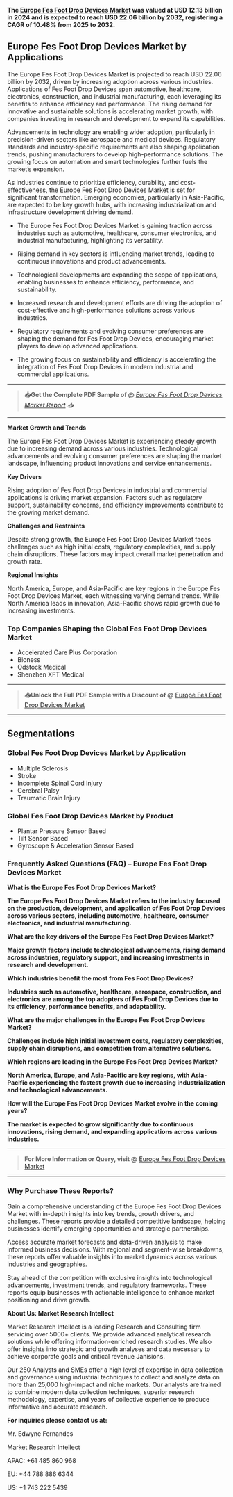 <p><strong>The <a href="https://www.marketresearchintellect.com/download-sample/?rid=561752&amp;utm_source=Pulse-April-Europe&amp;utm_medium=852">Europe Fes Foot Drop Devices Market</a> was valued at USD 12.13 billion in 2024 and is expected to reach USD 22.06 billion by 2032, registering a CAGR of 10.48% from 2025 to 2032.</strong></p><h2>Europe Fes Foot Drop Devices Market by Applications&nbsp;</h2><p><p>The Europe Fes Foot Drop Devices Market is projected to reach USD 22.06 billion by 2032, driven by increasing adoption across various industries. Applications of Fes Foot Drop Devices span automotive, healthcare, electronics, construction, and industrial manufacturing, each leveraging its benefits to enhance efficiency and performance. The rising demand for innovative and sustainable solutions is accelerating market growth, with companies investing in research and development to expand its capabilities.</p><p>Advancements in technology are enabling wider adoption, particularly in precision-driven sectors like aerospace and medical devices. Regulatory standards and industry-specific requirements are also shaping application trends, pushing manufacturers to develop high-performance solutions. The growing focus on automation and smart technologies further fuels the market&rsquo;s expansion.</p><p>As industries continue to prioritize efficiency, durability, and cost-effectiveness, the Europe Fes Foot Drop Devices Market is set for significant transformation. Emerging economies, particularly in Asia-Pacific, are expected to be key growth hubs, with increasing industrialization and infrastructure development driving demand.</p></p><ul><li><p>The Europe Fes Foot Drop Devices Market is gaining traction across industries such as automotive, healthcare, consumer electronics, and industrial manufacturing, highlighting its versatility.</p></li><li><p>Rising demand in key sectors is influencing market trends, leading to continuous innovations and product advancements.</p></li><li><p>Technological developments are expanding the scope of applications, enabling businesses to enhance efficiency, performance, and sustainability.</p></li><li><p>Increased research and development efforts are driving the adoption of cost-effective and high-performance solutions across various industries.</p></li><li><p>Regulatory requirements and evolving consumer preferences are shaping the demand for Fes Foot Drop Devices, encouraging market players to develop advanced applications.</p></li><li><p>The growing focus on sustainability and efficiency is accelerating the integration of Fes Foot Drop Devices in modern industrial and commercial applications.</p></li></ul><hr /><blockquote><p><strong><span class="font-[700]">📥Get the Complete PDF Sample of @ </span></strong><em><span class="font-[700]"><a href="https://www.marketresearchintellect.com/download-sample/?rid=561752&amp;utm_source=Pulse-April-Europe&amp;utm_medium=852" target="_blank" data-tracking-control-name="article-ssr-frontend-pulse_little-text-block" data-tracking-will-navigate="" data-test-link="">Europe Fes Foot Drop Devices Market Report</a>&nbsp;📥</span></em></p></blockquote><hr /><p class="" data-start="77" data-end="360"><strong data-start="77" data-end="105">Market Growth and Trends</strong></p><p class="" data-start="77" data-end="360">The Europe Fes Foot Drop Devices Market is experiencing steady growth due to increasing demand across various industries. Technological advancements and evolving consumer preferences are shaping the market landscape, influencing product innovations and service enhancements.</p><p class="" data-start="362" data-end="606"><strong data-start="362" data-end="377">Key Drivers</strong></p><p class="" data-start="362" data-end="606">Rising adoption of Fes Foot Drop Devices in industrial and commercial applications is driving market expansion. Factors such as regulatory support, sustainability concerns, and efficiency improvements contribute to the growing market demand.</p><p class="" data-start="608" data-end="849"><strong data-start="608" data-end="637">Challenges and Restraints</strong></p><p class="" data-start="608" data-end="849">Despite strong growth, the Europe Fes Foot Drop Devices Market faces challenges such as high initial costs, regulatory complexities, and supply chain disruptions. These factors may impact overall market penetration and growth rate.</p><p class="" data-start="851" data-end="1095"><strong data-start="851" data-end="872">Regional Insights</strong></p><p class="" data-start="851" data-end="1095">North America, Europe, and Asia-Pacific are key regions in the Europe Fes Foot Drop Devices Market, each witnessing varying demand trends. While North America leads in innovation, Asia-Pacific shows rapid growth due to increasing investments.</p><p><h3>Top Companies Shaping the Global Fes Foot Drop Devices Market </h3><ul><li>Accelerated Care Plus Corporation</li><li>Bioness</li><li>Odstock Medical</li><li>Shenzhen XFT Medical</li></ul></p><hr /><blockquote><p><strong>📥Unlock the Full PDF Sample with a Discount of @</strong> <a href="https://www.marketresearchintellect.com/ask-for-discount/?rid=561752&amp;utm_source=Pulse-April-Europe&amp;utm_medium=852">Europe Fes Foot Drop Devices Market</a></p></blockquote><hr /><p><h2>Segmentations</h2><h3>Global Fes Foot Drop Devices Market by Application</h3><ul><li>Multiple Sclerosis</li><li>Stroke</li><li>Incomplete Spinal Cord Injury</li><li>Cerebral Palsy</li><li>Traumatic Brain Injury</li></ul><h3>Global Fes Foot Drop Devices Market by Product</h3><ul><li>Plantar Pressure Sensor Based</li><li>Tilt Sensor Based</li><li>Gyroscope & Acceleration Sensor Based</li></ul></p><h3><strong>Frequently Asked Questions (FAQ) &ndash; Europe Fes Foot Drop Devices Market</strong></h3><p><strong>What is the Europe Fes Foot Drop Devices Market?</strong></p><p><strong>The Europe Fes Foot Drop Devices Market refers to the industry focused on the production, development, and application of Fes Foot Drop Devices across various sectors, including automotive, healthcare, consumer electronics, and industrial manufacturing.</strong></p><p><strong>What are the key drivers of the Europe Fes Foot Drop Devices Market?</strong></p><p><strong>Major growth factors include technological advancements, rising demand across industries, regulatory support, and increasing investments in research and development.</strong></p><p><strong>Which industries benefit the most from Fes Foot Drop Devices?</strong></p><p><strong>Industries such as automotive, healthcare, aerospace, construction, and electronics are among the top adopters of Fes Foot Drop Devices due to its efficiency, performance benefits, and adaptability.</strong></p><p><strong>What are the major challenges in the Europe Fes Foot Drop Devices Market?</strong></p><p><strong>Challenges include high initial investment costs, regulatory complexities, supply chain disruptions, and competition from alternative solutions.</strong></p><p><strong>Which regions are leading in the Europe Fes Foot Drop Devices Market?</strong></p><p><strong>North America, Europe, and Asia-Pacific are key regions, with Asia-Pacific experiencing the fastest growth due to increasing industrialization and technological advancements.</strong></p><p><strong>How will the Europe Fes Foot Drop Devices Market evolve in the coming years?</strong></p><p><strong>The market is expected to grow significantly due to continuous innovations, rising demand, and expanding applications across various industries.</strong></p><hr /><blockquote><p><span class="font-[700]"><strong>For More Information or Query, visit&nbsp;@</strong>&nbsp;</span><span class="font-[700]"><a href="https://www.marketresearchintellect.com/product/global-fes-foot-drop-devices-market-size-forecast/?utm_source=Linkedin&utm_medium=852" target="_blank" data-tracking-control-name="article-ssr-frontend-pulse_little-text-block" data-tracking-will-navigate="" data-test-link="">Europe Fes Foot Drop Devices Market</a></span></p></blockquote><hr /><h3><strong data-start="0" data-end="31">Why Purchase These Reports?</strong></h3><p class="" data-start="35" data-end="297">Gain a comprehensive understanding of the Europe Fes Foot Drop Devices Market with in-depth insights into key trends, growth drivers, and challenges. These reports provide a detailed competitive landscape, helping businesses identify emerging opportunities and strategic partnerships.</p><p class="" data-start="299" data-end="540">Access accurate market forecasts and data-driven analysis to make informed business decisions. With regional and segment-wise breakdowns, these reports offer valuable insights into market dynamics across various industries and geographies.</p><p class="" data-start="542" data-end="784">Stay ahead of the competition with exclusive insights into technological advancements, investment trends, and regulatory frameworks. These reports equip businesses with actionable intelligence to enhance market positioning and drive growth.</p><p><strong><span class="font-[700]">About Us: Market Research Intellect</span></strong></p><p><span class="">Market Research Intellect is a leading Research and Consulting firm servicing over 5000+ clients. We provide advanced analytical research solutions while offering information-enriched research studies.&nbsp;</span>We also offer insights into strategic and growth analyses and data necessary to achieve corporate goals and critical revenue Janisions.</p><p><span class="">Our 250 Analysts and SMEs offer a high level of expertise in data collection and governance using industrial techniques to collect and analyze data on more than 25,000 high-impact and niche markets. Our analysts are trained to combine modern data collection techniques, superior research methodology, expertise, and years of collective experience to produce informative and accurate research.</span></p><p><strong>For inquiries please contact us at:</strong></p><p>Mr. Edwyne Fernandes</p><p>Market Research Intellect</p><p>APAC: +61 485 860 968</p><p>EU: +44 788 886 6344</p><p>US: +1 743 222 5439</p>
